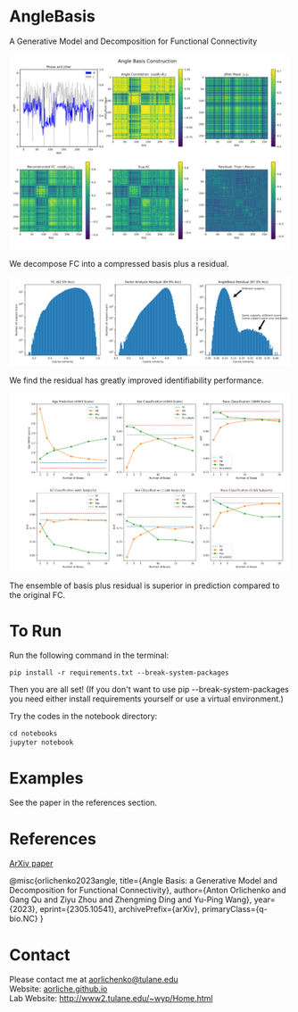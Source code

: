 # AngleBasis
A Generative Model and Decomposition for Functional Connectivity

<img src='https://github.com/aorliche/AngleBasis/blob/8db7f4629757187157b51d4694f3090ba4eafe95/images/construction.png' alt='construction.png' width='800'>

We decompose FC into a compressed basis plus a residual.

<img src='https://github.com/aorliche/AngleBasis/blob/8db7f4629757187157b51d4694f3090ba4eafe95/images/identifiability.png' alt='identifiability.png' width='800'>

We find the residual has greatly improved identifiability performance.

<img src='https://github.com/aorliche/AngleBasis/blob/8db7f4629757187157b51d4694f3090ba4eafe95/images/prediction.png' alt='prediction.png' width='800'>

The ensemble of basis plus residual is superior in prediction compared to the original FC.

# To Run
Run the following command in the terminal:

```
pip install -r requirements.txt --break-system-packages
```

Then you are all set! (If you don't want to use pip --break-system-packages you need either install requirements yourself or use a virtual environment.)

Try the codes in the notebook directory:

```
cd notebooks
jupyter notebook
```

# Examples

See the paper in the references section.

# References
<a href='https://arxiv.org/abs/2305.10541'>ArXiv paper</a>

@misc{orlichenko2023angle,
      title={Angle Basis: a Generative Model and Decomposition for Functional Connectivity}, 
      author={Anton Orlichenko and Gang Qu and Ziyu Zhou and Zhengming Ding and Yu-Ping Wang},
      year={2023},
      eprint={2305.10541},
      archivePrefix={arXiv},
      primaryClass={q-bio.NC}
}

# Contact
Please contact me at <a href='mailto:aorlichenko@tulane.edu'>aorlichenko@tulane.edu</a><br>
Website: <a href='https://aorliche.github.io'>aorliche.github.io</a><br>
Lab Website: <a href='http://www2.tulane.edu/~wyp/Home.html'>http://www2.tulane.edu/~wyp/Home.html</a>
